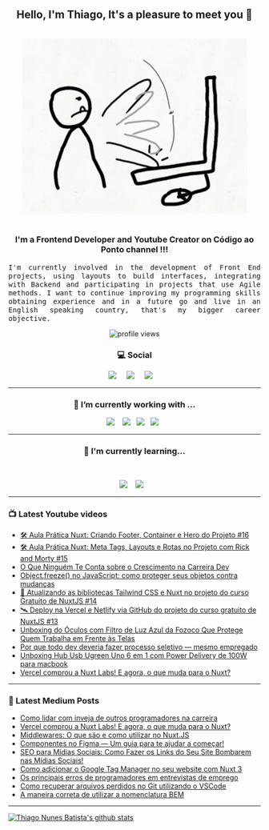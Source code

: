 <h2 align="center">Hello, I'm Thiago, It's a pleasure to meet you 👋</h2>
<p align="center">
<br><img src="https://github.com/thiagonunesbatista/thiagonunesbatista/blob/main/assets/tenor-pc-banging.gif" width="450px"><br><br>
</p>

<h3  align="center">I'm a Frontend Developer and Youtube Creator on Código ao Ponto channel  !!!</h3>

<p align="justify">
<samp>
  I'm currently involved in the development of Front End projects, using layouts to build interfaces, integrating with Backend and participating in projects that use Agile methods. I want to continue improving my programming skills obtaining experience and in a future go  and live in an English speaking country, that's my bigger career objective.<br>

</p>

<p align='center'>
    <img src="https://gpvc.arturio.dev/thiagonunesbatista" alt="profile views">
</p>

<h3  align='center'>💻 Social</h3>

<p align='center'>
  <a href="https://www.youtube.com/channel/UC4CxuzVpVnJfFD1gVjIgyJg"><img src="https://img.shields.io/badge/YouTube-FF0000?style=for-the-badge&logo=youtube&logoColor=white" /></a>&nbsp;&nbsp;&nbsp;&nbsp;
  <a href="https://thiagonunesbatista.medium.com/"><img src="https://img.shields.io/badge/medium-%231DA1F2.svg?&style=for-the-badge&logo=medium&logoColor=white" /></a>&nbsp;&nbsp;&nbsp;&nbsp;
<a href="https://www.linkedin.com/in/thiagonunesbatista"><img src="https://img.shields.io/badge/linkedin-%230077B5.svg?&style=for-the-badge&logo=linkedin&logoColor=white" /></a>&nbsp;&nbsp;&nbsp;&nbsp;
</p>

<hr>
<h3 align='center'>🔭  I’m currently working with ...</h4>

<p align='center'>
    <img  src="https://img.shields.io/badge/React-20232A?style=for-the-badge&logo=react&logoColor=61DAFB" />&nbsp;&nbsp;&nbsp;
   <img src="https://img.shields.io/badge/JavaScript-323330?style=for-the-badge&logo=javascript&logoColor=F7DF1E" />&nbsp;&nbsp;
  <img src="https://img.shields.io/badge/html5%20-%23e34f26.svg?&style=for-the-badge&logo=html5&logoColor=white" />&nbsp;&nbsp;
  <img src="https://img.shields.io/badge/css3%20-%231572B6.svg?&style=for-the-badge&logo=css3&logoColor=white" />&nbsp;&nbsp;
</p>
<hr>

<h3 align='center'> 🌱  I'm currently learning...</h4>
<br>
<p align='center'>
  <img  src="https://img.shields.io/badge/Node%20-%23339933.svg?&style=for-the-badge&logo=node.js&logoColor=white" />&nbsp;&nbsp;&nbsp;
  <img  src="https://img.shields.io/badge/TypeScript-007ACC?style=for-the-badge&logo=typescript&logoColor=white" />&nbsp;&nbsp;&nbsp;
</p>

<hr>

<h3>📺 Latest Youtube videos</h3>

<!-- YOUTUBE:START -->
- [🛠️ Aula Prática Nuxt: Criando Footer, Container e Hero do Projeto #16](https://www.youtube.com/watch?v=QkaGREVuhRY)
- [🛠️ Aula Prática Nuxt: Meta Tags, Layouts e Rotas no Projeto com Rick and Morty #15](https://www.youtube.com/watch?v=o-Ash8dLrxw)
- [O Que Ninguém Te Conta sobre o Crescimento na Carreira Dev](https://www.youtube.com/watch?v=NJv-BcWelms)
- [Object.freeze&lpar;&rpar; no JavaScript: como proteger seus objetos contra mudanças](https://www.youtube.com/watch?v=E0KUdc8aSZ4)
- [🚀 Atualizando as bibliotecas Tailwind CSS e Nuxt no projeto do curso Gratuito de NuxtJS  #14](https://www.youtube.com/watch?v=8q0QJi8EimE)
- [🛰️ Deploy na Vercel e Netlify via GitHub do projeto do curso gratuito de NuxtJS  #13](https://www.youtube.com/watch?v=PD7kT9GIZpE)
- [Unboxing do Óculos com Filtro de Luz Azul da Fozoco Que Protege Quem Trabalha em Frente às Telas](https://www.youtube.com/shorts/YYYFBIcJVvc)
- [Por que todo dev deveria fazer processo seletivo — mesmo empregado](https://www.youtube.com/watch?v=lmMZ3-pEYVo)
- [Unboxing Hub Usb Ugreen Uno 6 em 1 com Power Delivery de 100W para macbook](https://www.youtube.com/shorts/1xXd4hquI6Q)
- [Vercel comprou a Nuxt Labs! E agora, o que muda para o Nuxt?](https://www.youtube.com/watch?v=PeTEqrt9eHs)
<!-- YOUTUBE:END -->

<hr>

<h3>📝 Latest Medium Posts</h3>

<!-- BLOG-POST-LIST:START -->
- [Como lidar com inveja de outros programadores na carreira](https://dev.to/codigoaoponto/como-lidar-com-inveja-de-outros-programadores-na-carreira-28mp)
- [Vercel comprou a Nuxt Labs! E agora, o que muda para o Nuxt?](https://dev.to/codigoaoponto/vercel-comprou-a-nuxt-labs-e-agora-o-que-muda-para-o-nuxt-26mk)
- [Middlewares: O que são e como utilizar no Nuxt.JS](https://dev.to/codigoaoponto/middlewares-o-que-sao-e-como-utilizar-no-nuxtjs-4aa5)
- [Componentes no Figma — Um guia para te ajudar a começar!](https://dev.to/codigoaoponto/componentes-no-figma-um-guia-para-te-ajudar-a-comecar-5ep0)
- [SEO para Mídias Sociais: Como Fazer os Links do Seu Site Bombarem nas Mídias Sociais!](https://dev.to/codigoaoponto/seo-para-midias-sociais-como-fazer-os-links-do-seu-site-bombarem-nas-midias-sociais-20c5)
- [Como adicionar o Google Tag Manager no seu website com Nuxt 3](https://dev.to/codigoaoponto/como-adicionar-o-google-tag-manager-no-seu-website-com-nuxt-3-pp7)
- [Os principais erros de programadores em entrevistas de emprego](https://dev.to/codigoaoponto/os-principais-erros-de-programadores-em-entrevistas-de-emprego-1ae9)
- [Como recuperar arquivos perdidos no Git utilizando o VSCode](https://dev.to/codigoaoponto/como-recuperar-arquivos-perdidos-no-git-utilizando-o-vscode-2ec3)
- [A maneira correta de utilizar a nomenclatura BEM](https://dev.to/codigoaoponto/a-maneira-correta-de-utilizar-a-nomenclatura-bem-40l6)
<!-- BLOG-POST-LIST:END -->

<hr>

[![Thiago Nunes Batista's github stats](https://github-readme-stats.vercel.app/api/top-langs/?username=thiagonunesbatista&layout=compact)](https://github.com/thiagonunesbatista)

